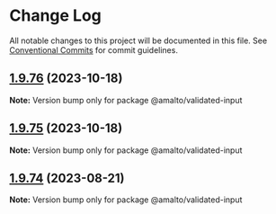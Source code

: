 # Change Log

All notable changes to this project will be documented in this file.
See [Conventional Commits](https://conventionalcommits.org) for commit guidelines.

## [1.9.76](https://github.com/amalto/platform6-ui-components/compare/@amalto/validated-input@1.9.75...@amalto/validated-input@1.9.76) (2023-10-18)

**Note:** Version bump only for package @amalto/validated-input

## [1.9.75](https://github.com/amalto/platform6-ui-components/compare/@amalto/validated-input@1.9.74...@amalto/validated-input@1.9.75) (2023-10-18)

**Note:** Version bump only for package @amalto/validated-input

## [1.9.74](https://github.com/amalto/platform6-ui-components/compare/@amalto/validated-input@1.9.73...@amalto/validated-input@1.9.74) (2023-08-21)

**Note:** Version bump only for package @amalto/validated-input
